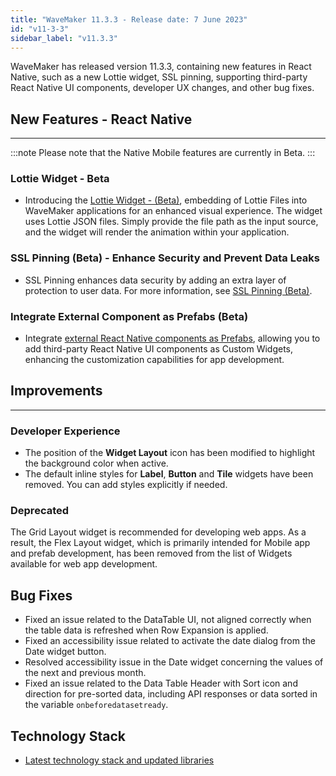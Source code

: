 ```yaml
---
title: "WaveMaker 11.3.3 - Release date: 7 June 2023"
id: "v11-3-3"
sidebar_label: "v11.3.3"
---
```


WaveMaker has released version 11.3.3, containing new features in React Native, such as a new Lottie widget, SSL pinning, supporting third-party React Native UI components, developer UX changes, and other bug fixes. 

## New Features - React Native

---

:::note
Please note that the Native Mobile features are currently in Beta.
:::

### Lottie Widget - Beta

- Introducing the [Lottie Widget - (Beta)](/learn/app-development/widgets/basic/lottie), embedding of Lottie Files into WaveMaker applications for an enhanced visual experience. The widget uses Lottie JSON files. Simply provide the file path as the input source, and the widget will render the animation within your application. 

### SSL Pinning (Beta) - Enhance Security and Prevent Data Leaks

- SSL Pinning enhances data security by adding an extra layer of protection to user data. For more information, see [SSL Pinning (Beta)](/learn/react-native/ssl-pinning).

### Integrate External Component as Prefabs (Beta)

- Integrate [external React Native components as Prefabs](/learn/react-native/custom-widget), allowing you to add third-party React Native UI components as Custom Widgets, enhancing the customization capabilities for app development.

## Improvements

---

### Developer Experience

- The position of the **Widget Layout** icon has been modified to highlight the background color when active.
- The default inline styles for **Label**, **Button** and **Tile** widgets have been removed. You can add styles explicitly if needed.

### Deprecated

The Grid Layout widget is recommended for developing web apps. As a result, the Flex Layout widget, which is primarily intended for Mobile app and prefab development, has been removed from the list of Widgets available for web app development.

## Bug Fixes

- Fixed an issue related to the DataTable UI, not aligned correctly when the table data is refreshed when Row Expansion is applied.
- Fixed an accessibility issue related to activate the date dialog from the Date widget button.
- Resolved accessibility issue in the Date widget concerning the values of the next and previous month.
- Fixed an issue related to the Data Table Header with Sort icon and direction for pre-sorted data, including API responses or data sorted in the variable `onbeforedatasetready`.

## Technology Stack

- [Latest technology stack and updated libraries](/learn/wavemaker-release-notes#technology-stack) 



